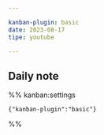 ```yaml
---

kanban-plugin: basic
date: 2023-08-17
tipe: youtube

---
```


## Daily note





%% kanban:settings
```
{"kanban-plugin":"basic"}
```
%%